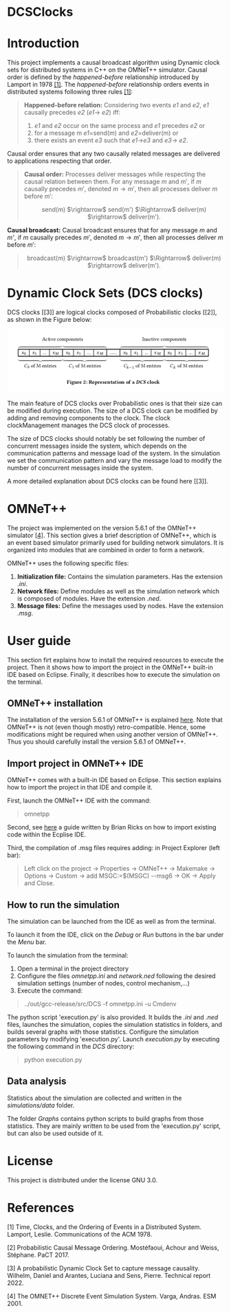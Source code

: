 # DCSClocks

# Introduction

This project implements a causal broadcast algorithm using Dynamic clock sets for distributed systems in C++ on the OMNeT++ simulator.
Causal order is defined by the *happened-before* relationship introduced by Lamport in 1978 [[1]](https://amturing.acm.org/p558-lamport.pdf). 
The *happened-before* relationship orders events in distributed systems following three rules [[1]](https://amturing.acm.org/p558-lamport.pdf):

>**Happened-before relation:**
>	Considering two events *e1* and *e2*, *e1* causally precedes *e2* (*e1*$\rightarrow$ *e2*) iff:
>	1. *e1* and *e2* occur on the same process and *e1* precedes *e2* or
>	2. for a message m *e1*=send(m) and *e2*=deliver(m) or
>	3. there exists an event *e3* such that *e1*$\rightarrow$*e3* and *e3*$\rightarrow$ *e2*.

Causal order ensures that any two causally related messages are delivered to applications respecting that order. 

>**Causal order:** 
>	Processes deliver messages while respecting the causal relation between them.
>	For any message $m$ and $m'$, if $m$ causally precedes $m'$, denoted $m\rightarrow m'$, then all processes deliver $m$ before $m'$:
>	<p align = "center">send(m) $\rightarrow$ send(m') $\Rightarrow$ deliver(m) $\rightarrow$ deliver(m'). </p>

**Causal broadcast:** Causal broadcast ensures that for any message *m* and *m'*, if $m$ causally precedes $m'$, denoted $m\rightarrow m'$, then all processes deliver $m$ before $m'$:
>	<p align = "center">broadcast(m) $\rightarrow$ broadcast(m') $\Rightarrow$ deliver(m) $\rightarrow$ deliver(m'). </p>

# Dynamic Clock Sets (DCS clocks)

DCS clocks [[3]] are logical clocks composed of Probabilistic clocks [[2]], as shown in the Figure below: 

![Example of DCS clock](readmeFigures/DCS.jpeg?raw=true)

The main feature of DCS clocks over Probabilistic ones is that their size can be modified during execution. 
The size of a DCS clock can be modified by adding and removing components to the clock. 
The clock clockManagement manages the DCS clock of processes. 

The size of DCS clocks should notably be set following the number of concurrent messages inside the system, which depends on the communication patterns and message load of the system. In the simulation we set the communication pattern and vary the message load to modify the number of concurrent messages inside the system. 

A more detailed explanation about DCS clocks can be found here [[3]].

# OMNeT++

The project was implemented on the version 5.6.1 of the OMNeT++ simulator [[4]](https://omnetpp.org/). 
This section gives a brief description of OMNeT++, which is an event based simulator primarily used for building network simulators. 
It is organized into modules that are combined in order to form a network. 

OMNeT++ uses the following specific files:
1. **Initialization file:** Contains the simulation parameters. Has the extension *.ini*.
2. **Network files:** Define modules as well as the simulation network which is composed of modules. Have the extension *.ned*.
3. **Message files:** Define the messages used by nodes. Have the extension *.msg*.


# User guide 

This section firt explains how to install the required resources to execute the project. Then it shows how to import the project in the OMNeT++ built-in IDE based on Eclipse. Finally, it describes how to execute the simulation on the terminal.

## OMNeT++ installation 

The installation of the version 5.6.1 of OMNeT++ is explained [here](https://doc.omnetpp.org/omnetpp5/InstallGuide.pdf).
Note that OMNeT++ is not (even though mostly) retro-compatible. 
Hence, some modifications might be required when using another version of OMNeT++. 
Thus you should carefully install the version 5.6.1 of OMNeT++.

## Import project in OMNeT++ IDE

OMNeT++ comes with a built-in IDE based on Eclipse. This section explains how to import the project in that IDE and compile it. 

First, launch the OMNeT++ IDE with the command:
> omnetpp

Second, see [here](http://wnss.sv.cmu.edu/teaching/14814/s15/files/hw2addendum.pdf) a guide written by Brian Ricks on how to import existing code within the Ecplise IDE.

Third, the compilation of .msg files requires adding: in Project Explorer (left bar):
> Left click on the project -> Properties -> OMNeT++ -> Makemake -> Options -> Custom -> add MSGC:=$(MSGC) --msg6 -> OK -> Apply and Close.

## How to run the simulation 

The simulation can be launched from the IDE as well as from the terminal.

To launch it from the IDE, click on the *Debug* or *Run* buttons in the bar under the *Menu* bar. 

To launch the simulation from the terminal:
1. Open a terminal in the project directory
2. Configure the files *omnetpp.ini* and *network.ned* following the desired simulation settings (number of nodes, control mechanism,...) 
3. Execute the command: 
>../out/gcc-release/src/DCS -f omnetpp.ini -u Cmdenv 

The python script 'execution.py' is also provided. It builds the *.ini* and *.ned* files, launches the simulation, copies the simulation statistics in folders, and builds several graphs with those statistics.
Configure the simulation parameters by modifying 'execution.py'. 
Launch *execution.py* by executing the following command in the *DCS* directory:
> python execution.py

## Data analysis

Statistics about the simulation are collected and written in the *simulations/data* folder. 

The folder *Graphs* contains python scripts to build graphs from those statistics. They are mainly written to be used from the 'execution.py' script, but can also be used outside of it. 

# License

This project is distributed under the license GNU 3.0. 

# References

<a id="HappenedBefore">[1]</a> Time, Clocks, and the Ordering of Events in a Distributed System. Lamport, Leslie. Communications of the ACM 1978.

<a id="PC1">[2]</a> Probabilistic Causal Message Ordering. Mostéfaoui, Achour and Weiss, Stéphane. PaCT 2017.

<a id="PC">[3]</a> A probabilistic Dynamic Clock Set to capture message causality. Wilhelm, Daniel and Arantes, Luciana and Sens, Pierre. Technical report 2022.

<a id="OMNeT++">[4]</a> The OMNET++ Discrete Event Simulation System. Varga, Andras. ESM 2001.
